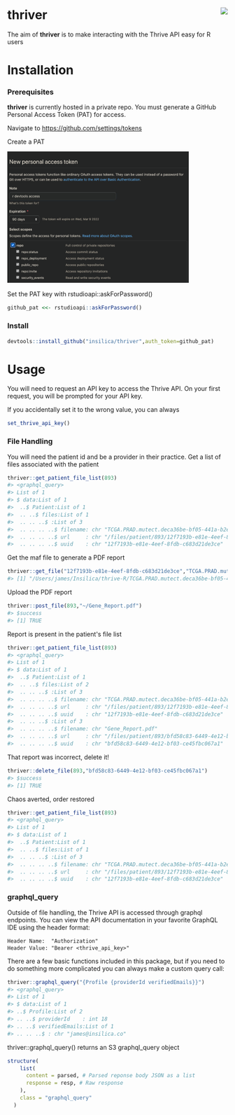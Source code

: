# thriver <img src="man/figures/logo.png" align="right" height = 150/>

The aim of **thriver** is to make interacting with the Thrive API easy for R users

# Installation

### Prerequisites

**thriver** is currently hosted in a private repo. You must generate a 
GitHub Personal Access Token (PAT) for access.

Navigate to
https://github.com/settings/tokens

Create a PAT

<img src="man/figures/new_personal_access_token.png" height=300/>

Set the PAT key with rstudioapi::askForPassword()
```r
github_pat <<- rstudioapi::askForPassword()
```

### Install

```r
devtools::install_github("insilica/thriver",auth_token=github_pat)
```

# Usage

You will need to request an API key to access the Thrive API. 
On your first request, you will be prompted for your API key.

If you accidentally set it to the wrong value, you can always
```r
set_thrive_api_key()
```

### File Handling

You will need the patient id and be a provider in their practice.
Get a list of files associated with the patient

```r
thriver::get_patient_file_list(893)
#> <graphql_query>
#> List of 1
#> $ data:List of 1
#>  ..$ Patient:List of 1
#>  .. ..$ files:List of 1
#>  .. .. ..$ :List of 3
#>  .. .. .. ..$ filename: chr "TCGA.PRAD.mutect.deca36be-bf05-441a-b2e4-394228f23fbe.DR-10.0.somatic.case_id.75a7afb5-66d5-47e3-8a8a-3e3a1e749a96.maf"
#>  .. .. .. ..$ url     : chr "/files/patient/893/12f7193b-e81e-4eef-8fdb-c683d21de3ce"
#>  .. .. .. ..$ uuid    : chr "12f7193b-e81e-4eef-8fdb-c683d21de3ce"
```  

Get the maf file to generate a PDF report
```r
thriver::get_file("12f7193b-e81e-4eef-8fdb-c683d21de3ce","TCGA.PRAD.mutect.deca36be-bf05-441a-b2e4-394228f23fbe.DR-10.0.somatic.case_id.75a7afb5-66d5-47e3-8a8a-3e3a1e749a96.maf")
#> [1] "/Users/james/Insilica/thrive-R/TCGA.PRAD.mutect.deca36be-bf05-441a-b2e4-394228f23fbe.DR-10.0.somatic.case_id.75a7afb5-66d5-47e3-8a8a-3e3a1e749a96.maf"
```

Upload the PDF report
```r
thriver::post_file(893,"~/Gene_Report.pdf")
#> $success
#> [1] TRUE
```

Report is present in the patient's file list
```r
thriver::get_patient_file_list(893)
#> <graphql_query>
#> List of 1
#> $ data:List of 1
#>  ..$ Patient:List of 1
#>  .. ..$ files:List of 2
#>  .. .. ..$ :List of 3
#>  .. .. .. ..$ filename: chr "TCGA.PRAD.mutect.deca36be-bf05-441a-b2e4-394228f23fbe.DR-10.0.somatic.case_id.75a7afb5-66d5-47e3-8a8a-3e3a1e749a96.maf"
#>  .. .. .. ..$ url     : chr "/files/patient/893/12f7193b-e81e-4eef-8fdb-c683d21de3ce"
#>  .. .. .. ..$ uuid    : chr "12f7193b-e81e-4eef-8fdb-c683d21de3ce"
#>  .. .. ..$ :List of 3
#>  .. .. .. ..$ filename: chr "Gene_Report.pdf"
#>  .. .. .. ..$ url     : chr "/files/patient/893/bfd58c83-6449-4e12-bf03-ce45fbc067a1"
#>  .. .. .. ..$ uuid    : chr "bfd58c83-6449-4e12-bf03-ce45fbc067a1"
```

That report was incorrect, delete it!
```r
thriver::delete_file(893,"bfd58c83-6449-4e12-bf03-ce45fbc067a1")
#> $success
#> [1] TRUE
```

Chaos averted, order restored
```r
thriver::get_patient_file_list(893)
#> <graphql_query>
#> List of 1
#> $ data:List of 1
#>  ..$ Patient:List of 1
#>  .. ..$ files:List of 1
#>  .. .. ..$ :List of 3
#>  .. .. .. ..$ filename: chr "TCGA.PRAD.mutect.deca36be-bf05-441a-b2e4-394228f23fbe.DR-10.0.somatic.case_id.75a7afb5-66d5-47e3-8a8a-3e3a1e749a96.maf"
#>  .. .. .. ..$ url     : chr "/files/patient/893/12f7193b-e81e-4eef-8fdb-c683d21de3ce"
#>  .. .. .. ..$ uuid    : chr "12f7193b-e81e-4eef-8fdb-c683d21de3ce"
```

### graphql_query

Outside of file handling, the Thrive API is accessed through graphql endpoints.
You can view the API documentation in your favorite GraphQL IDE using the 
header format:

```
Header Name:  "Authorization"
Header Value: "Bearer <thrive_api_key>"
```

There are a few basic functions included in this package, but if you need to do 
something more complicated you can always make a custom query call:

```r
thriver::graphql_query("{Profile {providerId verifiedEmails}}")
#> <graphql_query>
#> List of 1
#> $ data:List of 1
#> ..$ Profile:List of 2
#> .. ..$ providerId    : int 18
#> .. ..$ verifiedEmails:List of 1
#> .. .. ..$ : chr "james@insilica.co"
```

thriver::graphql_query() returns an S3 graphql_query object 

```r
structure(
    list(
      content = parsed, # Parsed reponse body JSON as a list
      response = resp, # Raw response
    ),
    class = "graphql_query"
  )
```





